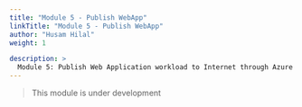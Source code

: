 ```yaml
---
title: "Module 5 - Publish WebApp"
linkTitle: "Module 5 - Publish WebApp"
author: "Husam Hilal"
weight: 1

description: >
  Module 5: Publish Web Application workload to Internet through Azure Application Gateway
---
```


> This module is under development
